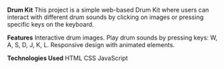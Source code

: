 **Drum Kit**
This project is a simple web-based Drum Kit where users can interact with different drum sounds by clicking on images or pressing specific keys on the keyboard.

**Features**
Interactive drum images.
Play drum sounds by pressing keys: W, A, S, D, J, K, L.
Responsive design with animated elements.

**Technologies Used**
HTML
CSS
JavaScript
